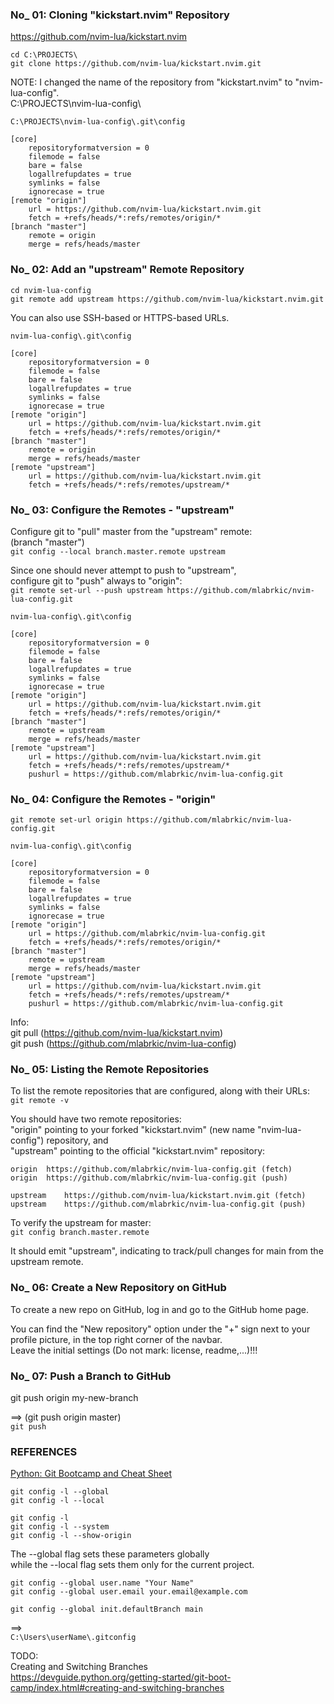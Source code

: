 
### No_ 01: Cloning "kickstart.nvim" Repository

https://github.com/nvim-lua/kickstart.nvim

`cd C:\PROJECTS\` <br>
`git clone https://github.com/nvim-lua/kickstart.nvim.git`

NOTE: I changed the name of the repository from "kickstart.nvim" to "nvim-lua-config". <br>
C:\PROJECTS\nvim-lua-config\

```
C:\PROJECTS\nvim-lua-config\.git\config

[core]
	repositoryformatversion = 0
	filemode = false
	bare = false
	logallrefupdates = true
	symlinks = false
	ignorecase = true
[remote "origin"]
	url = https://github.com/nvim-lua/kickstart.nvim.git
	fetch = +refs/heads/*:refs/remotes/origin/*
[branch "master"]
	remote = origin
	merge = refs/heads/master
```


### No_ 02: Add an "upstream" Remote Repository

`cd nvim-lua-config` <br>
`git remote add upstream https://github.com/nvim-lua/kickstart.nvim.git`

You can also use SSH-based or HTTPS-based URLs.

```
nvim-lua-config\.git\config

[core]
	repositoryformatversion = 0
	filemode = false
	bare = false
	logallrefupdates = true
	symlinks = false
	ignorecase = true
[remote "origin"]
	url = https://github.com/nvim-lua/kickstart.nvim.git
	fetch = +refs/heads/*:refs/remotes/origin/*
[branch "master"]
	remote = origin
	merge = refs/heads/master
[remote "upstream"]
	url = https://github.com/nvim-lua/kickstart.nvim.git
	fetch = +refs/heads/*:refs/remotes/upstream/*
```


### No_ 03: Configure the Remotes - "upstream"

Configure git to "pull" master from the "upstream" remote: <br>
(branch "master") <br>
`git config --local branch.master.remote upstream`

Since one should never attempt to push to "upstream", <br>
configure git to "push" always to "origin": <br>
`git remote set-url --push upstream https://github.com/mlabrkic/nvim-lua-config.git`

```
nvim-lua-config\.git\config

[core]
	repositoryformatversion = 0
	filemode = false
	bare = false
	logallrefupdates = true
	symlinks = false
	ignorecase = true
[remote "origin"]
	url = https://github.com/nvim-lua/kickstart.nvim.git
	fetch = +refs/heads/*:refs/remotes/origin/*
[branch "master"]
	remote = upstream
	merge = refs/heads/master
[remote "upstream"]
	url = https://github.com/nvim-lua/kickstart.nvim.git
	fetch = +refs/heads/*:refs/remotes/upstream/*
	pushurl = https://github.com/mlabrkic/nvim-lua-config.git
```


### No_ 04: Configure the Remotes - "origin"

`git remote set-url origin https://github.com/mlabrkic/nvim-lua-config.git`

```
nvim-lua-config\.git\config

[core]
	repositoryformatversion = 0
	filemode = false
	bare = false
	logallrefupdates = true
	symlinks = false
	ignorecase = true
[remote "origin"]
	url = https://github.com/mlabrkic/nvim-lua-config.git
	fetch = +refs/heads/*:refs/remotes/origin/*
[branch "master"]
	remote = upstream
	merge = refs/heads/master
[remote "upstream"]
	url = https://github.com/nvim-lua/kickstart.nvim.git
	fetch = +refs/heads/*:refs/remotes/upstream/*
	pushurl = https://github.com/mlabrkic/nvim-lua-config.git
```

Info: <br>
git pull (https://github.com/nvim-lua/kickstart.nvim) <br>
git push (https://github.com/mlabrkic/nvim-lua-config)


### No_ 05: Listing the Remote Repositories

To list the remote repositories that are configured, along with their URLs: <br>
`git remote -v`

You should have two remote repositories: <br>
"origin" pointing to your forked "kickstart.nvim" (new name "nvim-lua-config") repository, and <br>
"upstream" pointing to the official "kickstart.nvim" repository:

```
origin	https://github.com/mlabrkic/nvim-lua-config.git (fetch)
origin	https://github.com/mlabrkic/nvim-lua-config.git (push)

upstream	https://github.com/nvim-lua/kickstart.nvim.git (fetch)
upstream	https://github.com/mlabrkic/nvim-lua-config.git (push)
```

To verify the upstream for master: <br>
`git config branch.master.remote`

It should emit "upstream", indicating to track/pull changes for main from the upstream remote.


### No_ 06: Create a New Repository on GitHub

To create a new repo on GitHub, log in and go to the GitHub home page.

You can find the "New repository" option under the "+" sign next to your profile picture,
in the top right corner of the navbar. <br>
Leave the initial settings (Do not mark: license, readme,...)!!!


### No_ 07: Push a Branch to GitHub

git push origin my-new-branch <br>

==>
(git push origin master) <br>
`git push`


### REFERENCES

[Python: Git Bootcamp and Cheat Sheet](https://devguide.python.org/getting-started/git-boot-camp/index.html)

```
git config -l --global
git config -l --local

git config -l
git config -l --system
git config -l --show-origin
```

The --global flag sets these parameters globally <br>
while the --local flag sets them only for the current project.

```
git config --global user.name "Your Name"
git config --global user.email your.email@example.com

git config --global init.defaultBranch main
```

==> <br>
`C:\Users\userName\.gitconfig`

TODO: <br>
Creating and Switching Branches <br>
https://devguide.python.org/getting-started/git-boot-camp/index.html#creating-and-switching-branches

